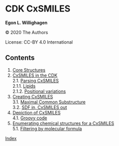 # CDK CxSMILES

**Egon L. Willighagen**

© 2020 The Authors

License: CC-BY 4.0 International

## Contents

1. [Core Structures](intro.md) <br />
2. [CxSMILES in the CDK](parsing.md) <br />
2.1. [Parsing CxSMILES](parsing.md#parsing-cxsmiles) <br />
2.1.1. [Lipids](parsing.md#lipids) <br />
2.1.2. [Positional variations](parsing.md#positional-variations) <br />
3. [Creating CxSMILES](chapter2.md) <br />
3.1. [Maximal Common Substructure](chapter2.md#maximal-common-substructure) <br />
3.2. [SDF in, CxSMILES out](chapter2.md#sdf-in,-cxsmiles-out) <br />
4. [Depiction of CxSMILES](depict.md) <br />
4.1. [Groovy code](depict.md#groovy-code) <br />
5. [Enumerating chemical structures for a CxSMILES](enumeration.md) <br />
5.1. [Filtering by molecular formula](enumeration.md#filtering-by-molecular-formula) <br />

[Index](indexList.md) <br />
